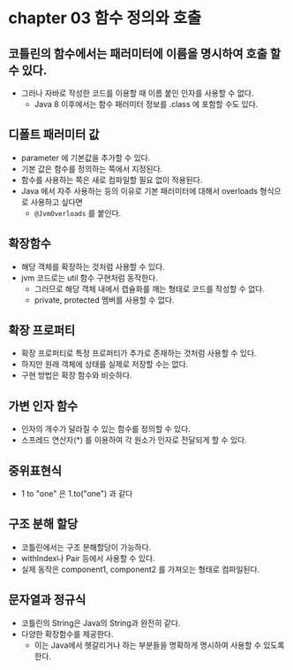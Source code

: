 # chapter 03 함수 정의와 호출

## 코틀린의 함수에서는 패러미터에 이름을 명시하여 호출 할 수 있다.
- 그러나 자바로 작성한 코드를 이용할 때 이름 붙인 인자를 사용할 수 없다.
  - Java 8 이후에서는 함수 패러미터 정보를 .class 에 포함할 수도 있다.
  
## 디폴트 패러미터 값
- parameter 에 기본값을 추가할 수 있다.
- 기본 값은 함수를 정의하는 쪽에서 지정된다.
- 함수를 사용하는 쪽은 새로 컴파일할 필요 없이 적용된다.
- Java 에서 자주 사용하는 등의 이유로 기본 패러미터에 대해서 overloads 형식으로 사용하고 싶다면
  - `@JvmOverloads` 를 붙인다.

## 확장함수
- 해당 객체를 확장하는 것처럼 사용할 수 있다.
- jvm 코드로는 util 함수 구현처럼 동작한다.
  - 그러므로 해당 객체 내에서 캡슐화를 깨는 형태로 코드를 작성할 수 없다.
  - private, protected 멤버를 사용할 수 없다.
  
## 확장 프로퍼티
- 확장 프로퍼티로 특정 프로퍼티가 추가로 존재하는 것처럼 사용할 수 있다.
- 하지만 원래 객체에 상태를 실제로 저장할 수는 없다.
- 구현 방법은 확장 함수와 비슷하다.

## 가변 인자 함수
- 인자의 개수가 달라질 수 있는 함수를 정의할 수 있다.
- 스프레드 연산자(*) 를 이용하여 각 원소가 인자로 전달되게 할 수 있다.

## 중위표현식
- 1 to "one" 은 1.to("one") 과 같다

## 구조 분해 할당
- 코틀린에서는 구조 분해할당이 가능하다.
- withIndex나 Pair 등에서 사용할 수 있다.
- 실제 동작은 component1, component2 를 가져오는 형태로 컴파일된다.

## 문자열과 정규식
- 코틀린의 String은 Java의 String과 완전히 같다.
- 다양한 확장함수를 제공한다.
  - 이는 Java에서 헷갈리거나 하는 부분들을 명확하게 명시하여 사용할 수 있도록 한다.

